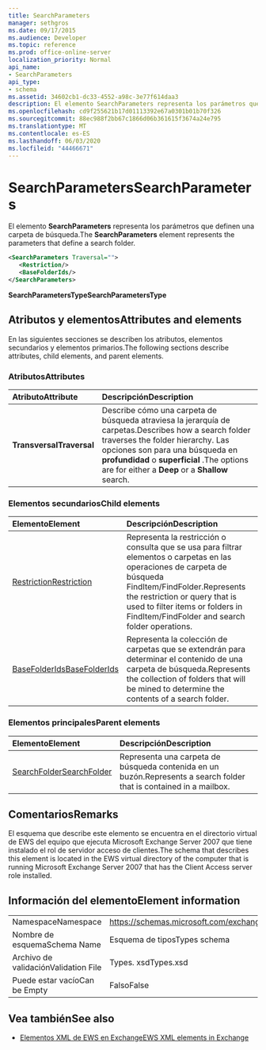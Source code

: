 ```yaml
---
title: SearchParameters
manager: sethgros
ms.date: 09/17/2015
ms.audience: Developer
ms.topic: reference
ms.prod: office-online-server
localization_priority: Normal
api_name:
- SearchParameters
api_type:
- schema
ms.assetid: 34602cb1-dc33-4552-a98c-3e77f614daa3
description: El elemento SearchParameters representa los parámetros que definen una carpeta de búsqueda.
ms.openlocfilehash: cd9f255621b17d01113392e67a0301b01b70f326
ms.sourcegitcommit: 88ec988f2bb67c1866d06b361615f3674a24e795
ms.translationtype: MT
ms.contentlocale: es-ES
ms.lasthandoff: 06/03/2020
ms.locfileid: "44466671"
---
```

# <a name="searchparameters"></a><span data-ttu-id="a471a-103">SearchParameters</span><span class="sxs-lookup"><span data-stu-id="a471a-103">SearchParameters</span></span>

<span data-ttu-id="a471a-104">El elemento **SearchParameters** representa los parámetros que definen una carpeta de búsqueda.</span><span class="sxs-lookup"><span data-stu-id="a471a-104">The **SearchParameters** element represents the parameters that define a search folder.</span></span> 
  
```xml
<SearchParameters Traversal="">
   <Restriction/>
   <BaseFolderIds/>
</SearchParameters>
```

 <span data-ttu-id="a471a-105">**SearchParametersType**</span><span class="sxs-lookup"><span data-stu-id="a471a-105">**SearchParametersType**</span></span>
## <a name="attributes-and-elements"></a><span data-ttu-id="a471a-106">Atributos y elementos</span><span class="sxs-lookup"><span data-stu-id="a471a-106">Attributes and elements</span></span>

<span data-ttu-id="a471a-107">En las siguientes secciones se describen los atributos, elementos secundarios y elementos primarios.</span><span class="sxs-lookup"><span data-stu-id="a471a-107">The following sections describe attributes, child elements, and parent elements.</span></span>
  
### <a name="attributes"></a><span data-ttu-id="a471a-108">Atributos</span><span class="sxs-lookup"><span data-stu-id="a471a-108">Attributes</span></span>

|<span data-ttu-id="a471a-109">**Atributo**</span><span class="sxs-lookup"><span data-stu-id="a471a-109">**Attribute**</span></span>|<span data-ttu-id="a471a-110">**Descripción**</span><span class="sxs-lookup"><span data-stu-id="a471a-110">**Description**</span></span>|
|:-----|:-----|
|<span data-ttu-id="a471a-111">**Transversal**</span><span class="sxs-lookup"><span data-stu-id="a471a-111">**Traversal**</span></span> <br/> |<span data-ttu-id="a471a-112">Describe cómo una carpeta de búsqueda atraviesa la jerarquía de carpetas.</span><span class="sxs-lookup"><span data-stu-id="a471a-112">Describes how a search folder traverses the folder hierarchy.</span></span> <span data-ttu-id="a471a-113">Las opciones son para una búsqueda en **profundidad** o **superficial** .</span><span class="sxs-lookup"><span data-stu-id="a471a-113">The options are for either a **Deep** or a **Shallow** search.</span></span>  <br/> |
   
### <a name="child-elements"></a><span data-ttu-id="a471a-114">Elementos secundarios</span><span class="sxs-lookup"><span data-stu-id="a471a-114">Child elements</span></span>

|<span data-ttu-id="a471a-115">**Elemento**</span><span class="sxs-lookup"><span data-stu-id="a471a-115">**Element**</span></span>|<span data-ttu-id="a471a-116">**Descripción**</span><span class="sxs-lookup"><span data-stu-id="a471a-116">**Description**</span></span>|
|:-----|:-----|
|[<span data-ttu-id="a471a-117">Restriction</span><span class="sxs-lookup"><span data-stu-id="a471a-117">Restriction</span></span>](restriction.md) <br/> |<span data-ttu-id="a471a-118">Representa la restricción o consulta que se usa para filtrar elementos o carpetas en las operaciones de carpeta de búsqueda FindItem/FindFolder.</span><span class="sxs-lookup"><span data-stu-id="a471a-118">Represents the restriction or query that is used to filter items or folders in FindItem/FindFolder and search folder operations.</span></span>  <br/> |
|[<span data-ttu-id="a471a-119">BaseFolderIds</span><span class="sxs-lookup"><span data-stu-id="a471a-119">BaseFolderIds</span></span>](basefolderids.md) <br/> |<span data-ttu-id="a471a-120">Representa la colección de carpetas que se extendrán para determinar el contenido de una carpeta de búsqueda.</span><span class="sxs-lookup"><span data-stu-id="a471a-120">Represents the collection of folders that will be mined to determine the contents of a search folder.</span></span>  <br/> |
   
### <a name="parent-elements"></a><span data-ttu-id="a471a-121">Elementos principales</span><span class="sxs-lookup"><span data-stu-id="a471a-121">Parent elements</span></span>

|<span data-ttu-id="a471a-122">**Elemento**</span><span class="sxs-lookup"><span data-stu-id="a471a-122">**Element**</span></span>|<span data-ttu-id="a471a-123">**Descripción**</span><span class="sxs-lookup"><span data-stu-id="a471a-123">**Description**</span></span>|
|:-----|:-----|
|[<span data-ttu-id="a471a-124">SearchFolder</span><span class="sxs-lookup"><span data-stu-id="a471a-124">SearchFolder</span></span>](searchfolder.md) <br/> |<span data-ttu-id="a471a-125">Representa una carpeta de búsqueda contenida en un buzón.</span><span class="sxs-lookup"><span data-stu-id="a471a-125">Represents a search folder that is contained in a mailbox.</span></span>  <br/> |
   
## <a name="remarks"></a><span data-ttu-id="a471a-126">Comentarios</span><span class="sxs-lookup"><span data-stu-id="a471a-126">Remarks</span></span>

<span data-ttu-id="a471a-127">El esquema que describe este elemento se encuentra en el directorio virtual de EWS del equipo que ejecuta Microsoft Exchange Server 2007 que tiene instalado el rol de servidor acceso de clientes.</span><span class="sxs-lookup"><span data-stu-id="a471a-127">The schema that describes this element is located in the EWS virtual directory of the computer that is running Microsoft Exchange Server 2007 that has the Client Access server role installed.</span></span>
  
## <a name="element-information"></a><span data-ttu-id="a471a-128">Información del elemento</span><span class="sxs-lookup"><span data-stu-id="a471a-128">Element information</span></span>

|||
|:-----|:-----|
|<span data-ttu-id="a471a-129">Namespace</span><span class="sxs-lookup"><span data-stu-id="a471a-129">Namespace</span></span>  <br/> |https://schemas.microsoft.com/exchange/services/2006/types  <br/> |
|<span data-ttu-id="a471a-130">Nombre de esquema</span><span class="sxs-lookup"><span data-stu-id="a471a-130">Schema Name</span></span>  <br/> |<span data-ttu-id="a471a-131">Esquema de tipos</span><span class="sxs-lookup"><span data-stu-id="a471a-131">Types schema</span></span>  <br/> |
|<span data-ttu-id="a471a-132">Archivo de validación</span><span class="sxs-lookup"><span data-stu-id="a471a-132">Validation File</span></span>  <br/> |<span data-ttu-id="a471a-133">Types. xsd</span><span class="sxs-lookup"><span data-stu-id="a471a-133">Types.xsd</span></span>  <br/> |
|<span data-ttu-id="a471a-134">Puede estar vacío</span><span class="sxs-lookup"><span data-stu-id="a471a-134">Can be Empty</span></span>  <br/> |<span data-ttu-id="a471a-135">Falso</span><span class="sxs-lookup"><span data-stu-id="a471a-135">False</span></span>  <br/> |
   
## <a name="see-also"></a><span data-ttu-id="a471a-136">Vea también</span><span class="sxs-lookup"><span data-stu-id="a471a-136">See also</span></span>



- [<span data-ttu-id="a471a-137">Elementos XML de EWS en Exchange</span><span class="sxs-lookup"><span data-stu-id="a471a-137">EWS XML elements in Exchange</span></span>](ews-xml-elements-in-exchange.md)


